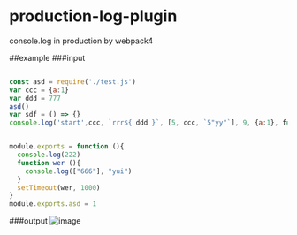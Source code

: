 # production-log-plugin
console.log in production by webpack4

##example
###input
```index.js

const asd = require('./test.js')
var ccc = {a:1}
var ddd = 777
asd()
var sdf = () => {}
console.log('start',ccc, `rrr${ ddd }`, [5, ccc, `5"yy"`], 9, {a:1}, f=>f, sdf)
```
```test.js

module.exports = function (){
  console.log(222)
  function wer (){
    console.log(["666"], "yui")
  }
  setTimeout(wer, 1000)
}
module.exports.asd = 1
```

###output
![image](files/Users/jzhang/Desktop/Isolated.png)
